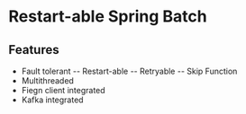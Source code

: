 # Restart-able Spring Batch
## Features
- Fault tolerant
-- Restart-able
-- Retryable
-- Skip Function
- Multithreaded
- Fiegn client integrated
- Kafka integrated
